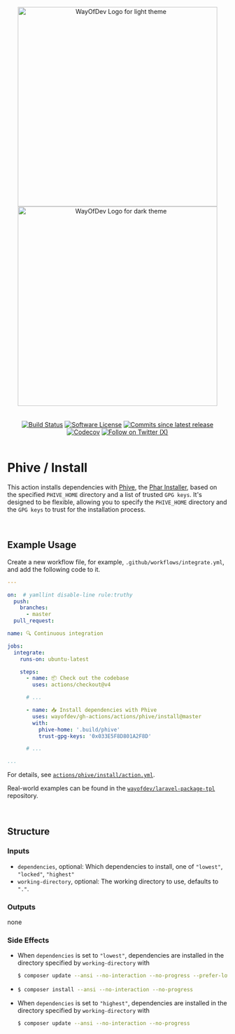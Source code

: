 <br>

<div align="center">
<img width="456" src="https://raw.githubusercontent.com/wayofdev/gh-actions/master/assets/logo.gh-light-mode-only.png#gh-light-mode-only" alt="WayOfDev Logo for light theme">
<img width="456" src="https://raw.githubusercontent.com/wayofdev/gh-actions/master/assets/logo.gh-dark-mode-only.png#gh-dark-mode-only" alt="WayOfDev Logo for dark theme">
</div>

<br>
<br>

<div align="center">
<a href="https://github.com/wayofdev/gh-actions/actions" target="_blank"><img alt="Build Status" src="https://img.shields.io/endpoint.svg?url=https%3A%2F%2Factions-badge.atrox.dev%2Fwayofdev%2Fgh-actions%2Fbadge&style=flat-square"/></a>
<a href="../../../LICENSE.md"><img src="https://img.shields.io/github/license/wayofdev/gh-actions.svg?style=flat-square&color=blue" alt="Software License"/></a>
<a href="" target="_blank"><img alt="Commits since latest release" src="https://img.shields.io/github/commits-since/wayofdev/gh-actions/latest?style=flat-square"></a>
<a href="https://discord.gg/CE3TcCC5vr" target="_blank"><img alt="Codecov" src="https://img.shields.io/discord/1228506758562058391?style=flat-square&logo=discord&labelColor=7289d9&logoColor=white&color=39456d"></a>
<a href="https://x.com/intent/follow?screen_name=wayofdev" target="_blank"><img alt="Follow on Twitter (X)" src="https://img.shields.io/badge/-Follow-black?style=flat-square&logo=X"></a>
</div>


<br>

# Phive / Install

This action installs dependencies with [Phive](https://github.com/phar-io/phive), the [Phar Installer](https://phar.io), based on the specified `PHIVE_HOME` directory and a list of trusted `GPG keys`. It's designed to be flexible, allowing you to specify the `PHIVE_HOME` directory and the `GPG keys` to trust for the installation process.

<br>

## Example Usage

Create a new workflow file, for example, `.github/workflows/integrate.yml`, and add the following code to it.

```yaml
---

on:  # yamllint disable-line rule:truthy
  push:
    branches:
      - master
  pull_request:

name: 🔍 Continuous integration

jobs:
  integrate:
    runs-on: ubuntu-latest

    steps:
      - name: 📦 Check out the codebase
        uses: actions/checkout@v4

      # ...

      - name: 📥 Install dependencies with Phive
        uses: wayofdev/gh-actions/actions/phive/install@master
        with:
          phive-home: '.build/phive'
          trust-gpg-keys: '0x033E5F8D801A2F8D'

      # ...

...
```

For details, see [`actions/phive/install/action.yml`](./action.yml).

Real-world examples can be found in the [`wayofdev/laravel-package-tpl`](https://github.com/wayofdev/laravel-package-tpl/blob/master/.github/workflows/integrate.yml) repository.

<br>

## Structure

### Inputs

- `dependencies`, optional: Which dependencies to install, one of `"lowest"`, `"locked"`, `"highest"`
- `working-directory`, optional: The working directory to use, defaults to `"."`.

### Outputs

none

### Side Effects

- When `dependencies` is set to `"lowest"`, dependencies are installed in the directory specified by `working-directory` with

  ```bash
  $ composer update --ansi --no-interaction --no-progress --prefer-lowest
  ````

- ```bash
  $ composer install --ansi --no-interaction --no-progress
  ```

- When `dependencies` is set to `"highest"`, dependencies are installed in the directory specified by `working-directory` with

  ```bash
  $ composer update --ansi --no-interaction --no-progress
  ````

<br>
